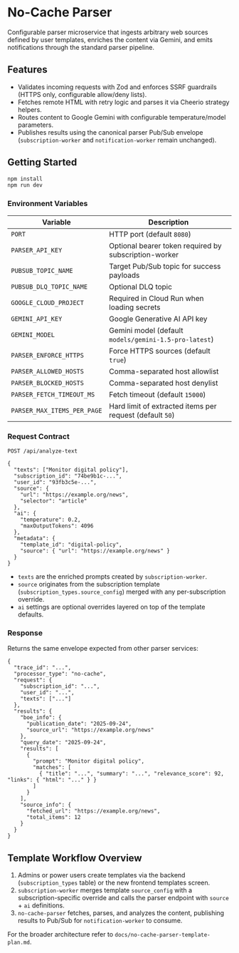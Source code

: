 # No-Cache Parser

Configurable parser microservice that ingests arbitrary web sources defined by user templates, enriches the content via Gemini, and emits notifications through the standard parser pipeline.

## Features
- Validates incoming requests with Zod and enforces SSRF guardrails (HTTPS only, configurable allow/deny lists).
- Fetches remote HTML with retry logic and parses it via Cheerio strategy helpers.
- Routes content to Google Gemini with configurable temperature/model parameters.
- Publishes results using the canonical parser Pub/Sub envelope (`subscription-worker` and `notification-worker` remain unchanged).

## Getting Started
```bash
npm install
npm run dev
```

### Environment Variables
| Variable | Description |
|----------|-------------|
| `PORT` | HTTP port (default `8080`) |
| `PARSER_API_KEY` | Optional bearer token required by subscription-worker |
| `PUBSUB_TOPIC_NAME` | Target Pub/Sub topic for success payloads |
| `PUBSUB_DLQ_TOPIC_NAME` | Optional DLQ topic |
| `GOOGLE_CLOUD_PROJECT` | Required in Cloud Run when loading secrets |
| `GEMINI_API_KEY` | Google Generative AI API key |
| `GEMINI_MODEL` | Gemini model (default `models/gemini-1.5-pro-latest`) |
| `PARSER_ENFORCE_HTTPS` | Force HTTPS sources (default `true`) |
| `PARSER_ALLOWED_HOSTS` | Comma-separated host allowlist |
| `PARSER_BLOCKED_HOSTS` | Comma-separated host denylist |
| `PARSER_FETCH_TIMEOUT_MS` | Fetch timeout (default `15000`) |
| `PARSER_MAX_ITEMS_PER_PAGE` | Hard limit of extracted items per request (default `50`) |

### Request Contract
`POST /api/analyze-text`
```jsonc
{
  "texts": ["Monitor digital policy"],
  "subscription_id": "74be9b1c-...",
  "user_id": "93fb3c5e-...",
  "source": {
    "url": "https://example.org/news",
    "selector": "article"
  },
  "ai": {
    "temperature": 0.2,
    "maxOutputTokens": 4096
  },
  "metadata": {
    "template_id": "digital-policy",
    "source": { "url": "https://example.org/news" }
  }
}
```
- `texts` are the enriched prompts created by `subscription-worker`.
- `source` originates from the subscription template (`subscription_types.source_config`) merged with any per-subscription override.
- `ai` settings are optional overrides layered on top of the template defaults.

### Response
Returns the same envelope expected from other parser services:
```jsonc
{
  "trace_id": "...",
  "processor_type": "no-cache",
  "request": {
    "subscription_id": "...",
    "user_id": "...",
    "texts": ["..."]
  },
  "results": {
    "boe_info": {
      "publication_date": "2025-09-24",
      "source_url": "https://example.org/news"
    },
    "query_date": "2025-09-24",
    "results": [
      {
        "prompt": "Monitor digital policy",
        "matches": [
          { "title": "...", "summary": "...", "relevance_score": 92, "links": { "html": "..." } }
        ]
      }
    ],
    "source_info": {
      "fetched_url": "https://example.org/news",
      "total_items": 12
    }
  }
}
```

## Template Workflow Overview
1. Admins or power users create templates via the backend (`subscription_types` table) or the new frontend templates screen.
2. `subscription-worker` merges template `source_config` with a subscription-specific override and calls the parser endpoint with `source` + `ai` definitions.
3. `no-cache-parser` fetches, parses, and analyzes the content, publishing results to Pub/Sub for `notification-worker` to consume.

For the broader architecture refer to `docs/no-cache-parser-template-plan.md`.
